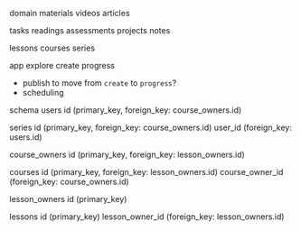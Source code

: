 domain
  materials
    videos
    articles

  tasks
    readings
    assessments
    projects
    notes

  lessons
  courses
  series

app
  explore
  create
  progress

* publish to move from `create` to `progress`?
* scheduling

schema
  users
    id (primary_key, foreign_key: course_owners.id)

  series
    id (primary_key, foreign_key: course_owners.id)
    user_id (foreign_key: users.id)

  course_owners
    id (primary_key, foreign_key: lesson_owners.id)

  courses
    id (primary_key, foreign_key: lesson_owners.id)
    course_owner_id (foreign_key: course_owners.id)

  lesson_owners
    id (primary_key)

  lessons
    id (primary_key)
    lesson_owner_id (foreign_key: lesson_owners.id)
